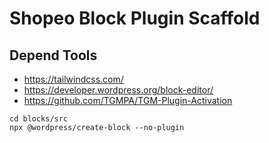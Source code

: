 # Shopeo Block Plugin Scaffold

## Depend Tools

- https://tailwindcss.com/
- https://developer.wordpress.org/block-editor/
- https://github.com/TGMPA/TGM-Plugin-Activation

```shell
cd blocks/src
npx @wordpress/create-block --no-plugin
```

